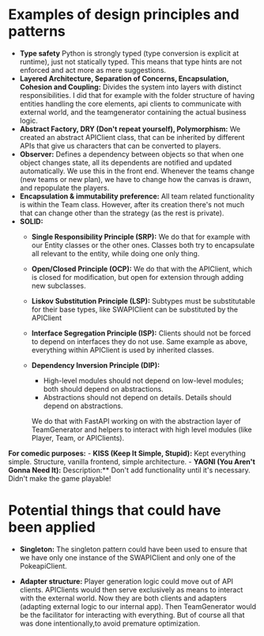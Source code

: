 # Examples of design principles and patterns
- **Type safety**
Python is strongly typed (type conversion is explicit at runtime), just not statically typed. This means that type hints are not enforced and act more as mere suggestions.
- **Layered Architecture, Separation of Concerns, Encapsulation, Cohesion and Coupling:**
Divides the system into layers with distinct responsibilities. I did that for example with the folder structure of having entities handling the core elements, api clients to communicate with external world, and the teamgenerator containing the actual business logic.
- **Abstract Factory, DRY (Don't repeat yourself), Polymorphism:**
We created an abstract APIClient class, that can be inherited by different APIs that give us characters that can be converted to players.
- **Observer:** Defines a dependency between objects so that when one object changes state, all its dependents are notified and updated automatically.
We use this in the front end. Whenever the teams change (new teams or new plan), we have to change how the canvas is drawn, and repopulate the players.
- **Encapsulation & immutability preference:**
All team related functionality is within the Team class. However, after its creation there's not much that can change other than the strategy (as the rest is private).
- **SOLID:**
    - **Single Responsibility Principle (SRP):**
    We do that for example with our Entity classes or the other ones. Classes both try to encapsulate all relevant to the entity, while doing one only thing.
    - **Open/Closed Principle (OCP):**
    We do that with the APIClient, which is closed for modification, but open for extension through adding new subclasses.
    - **Liskov Substitution Principle (LSP):**
    Subtypes must be substitutable for their base types, like SWAPIClient can be substituted by the APIClient
    - **Interface Segregation Principle (ISP):**
    Clients should not be forced to depend on interfaces they do not use. Same example as above, everything within APIClient is used by inherited classes.
    - **Dependency Inversion Principle (DIP):**
        - High-level modules should not depend on low-level modules; both should depend on abstractions.
        - Abstractions should not depend on details. Details should depend on abstractions.
    
        We do that with FastAPI working on with the abstraction layer of TeamGenerator and helpers to interact with high level modules (like Player, Team, or APIClients).

**For comedic purposes:**
    - **KISS (Keep It Simple, Stupid):**
    Kept everything simple. Structure, vanilla frontend, simple architecture.
    - **YAGNI (You Aren't Gonna Need It):**
    Description:** Don't add functionality until it's necessary. Didn't make the game playable!



# Potential things that could have been applied
- **Singleton:** The singleton pattern could have been used to ensure that we have only one instance of the SWAPIClient and only one of the PokeapiClient.

- **Adapter structure:** Player generation logic could move out of API clients. APIClients would then serve exclusively as means to interact with the external world. Now they are both clients and adapters (adapting external logic to our internal app). Then TeamGenerator would be the facilitator for interacting with everything. But of course all that was done intentionally,to avoid premature optimization.

